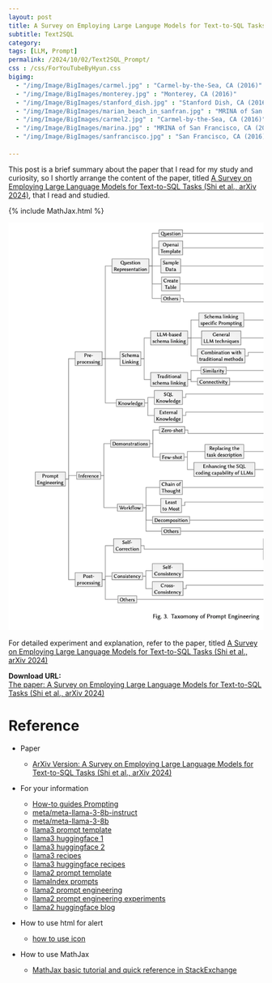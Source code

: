```yaml
---
layout: post
title: A Survey on Employing Large Languge Models for Text-to-SQL Tasks
subtitle: Text2SQL
category: 
tags: [LLM, Prompt]
permalink: /2024/10/02/Text2SQL_Prompt/
css : /css/ForYouTubeByHyun.css
bigimg: 
  - "/img/Image/BigImages/carmel.jpg" : "Carmel-by-the-Sea, CA (2016)"
  - "/img/Image/BigImages/monterey.jpg" : "Monterey, CA (2016)"
  - "/img/Image/BigImages/stanford_dish.jpg" : "Stanford Dish, CA (2016)"
  - "/img/Image/BigImages/marian_beach_in_sanfran.jpg" : "MRINA of San Francisco, CA (2016)"
  - "/img/Image/BigImages/carmel2.jpg" : "Carmel-by-the-Sea, CA (2016)"
  - "/img/Image/BigImages/marina.jpg" : "MRINA of San Francisco, CA (2016)"
  - "/img/Image/BigImages/sanfrancisco.jpg" : "San Francisco, CA (2016)"
  
---
```


This post is a brief summary about the paper that I read for my study and curiosity, so I shortly arrange the content of the paper, titled [A Survey on Employing Large Language Models for Text-to-SQL Tasks (Shi et al., arXiv 2024)](https://arxiv.org/abs/2407.15186), that I read and studied. 

{% include MathJax.html %}


![Shi et al. arXiv 2024](/img/Image/NaturalLanguageProcessing/Papers/Pompt/2024-10-02-Text2SQL_Prompt/Text2SQL_Prompt1.png)

For detailed experiment and explanation, refer to the paper, titled [A Survey on Employing Large Language Models for Text-to-SQL Tasks (Shi et al., arXiv 2024)](https://arxiv.org/abs/2407.15186)

<div class="alert alert-success" role="alert"><i class="fa fa-paperclip fa-lg"></i> <b>Download URL: </b><br>
  <a href="https://arxiv.org/abs/2407.15186">The paper: A Survey on Employing Large Language Models for Text-to-SQL Tasks (Shi et al., arXiv 2024)</a></div>

# Reference 

- Paper 
  - [ArXiv Version: A Survey on Employing Large Language Models for Text-to-SQL Tasks (Shi et al., arXiv 2024)](https://arxiv.org/abs/2407.15186)
  
  
- For your information
  - [How-to guides Prompting](https://www.llama.com/docs/how-to-guides/prompting/)
  - [meta/meta-llama-3-8b-instruct](https://replicate.com/meta/meta-llama-3-8b-instruct/examples)
  - [meta/meta-llama-3-8b](https://replicate.com/meta/meta-llama-3-8b/examples)
  - [llama3 prompt template](https://ollama.com/library/llama3:8b-instruct-q5_K_M/blobs/8ab4849b038c)
  - [llama3 huggingface 1](https://huggingface.co/meta-llama/Meta-Llama-3-8B-Instruct)
  - [llama3 huggingface 2](https://huggingface.co/lmstudio-community/Meta-Llama-3-8B-Instruct-GGUF)
  - [llama3 recipes](https://github.com/meta-llama/llama-recipes)
  - [llama3 huggingface recipes](https://github.com/huggingface/huggingface-llama-recipes)
  - [llama2 prompt template](https://gpus.llm-utils.org/llama-2-prompt-template/)
  - [llamaIndex prompts](https://docs.llamaindex.ai/en/stable/module_guides/models/prompts/)
  - [llama2 prompt engineering](https://medium.com/@eboraks/llama-2-prompt-engineering-extracting-information-from-articles-examples-45158ff9bd23)
  - [llama2 prompt engineering experiments](https://colab.research.google.com/drive/1W_4kAZdQs_smJcwwRP0JW60IvXlVvqFV?usp=sharing)
  - [llama2 huggingface blog](https://huggingface.co/blog/llama2)
  

- How to use html for alert
  - [how to use icon](http://idratherbewriting.com/documentation-theme-jekyll/mydoc_icons.html)
 
- How to use MathJax 
  - [MathJax basic tutorial and quick reference in StackExchange](https://math.meta.stackexchange.com/questions/5020/mathjax-basic-tutorial-and-quick-reference)

